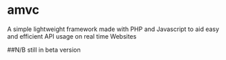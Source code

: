 # amvc
A simple lightweight framework made with PHP and Javascript to aid easy and efficient API usage on real time Websites

##N/B
still in beta version 
